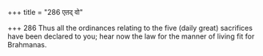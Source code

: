 +++
title = "286 एतद् वो"

+++
286	Thus all the ordinances relating to the five (daily great) sacrifices have been declared to you; hear now the law for the manner of living fit for Brahmanas.
